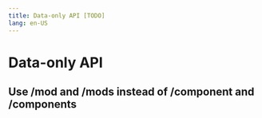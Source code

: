 ```yaml
---
title: Data-only API [TODO]
lang: en-US
---
```


# Data-only API

## Use /mod and /mods instead of /component and /components